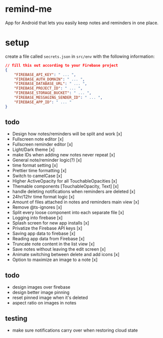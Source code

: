 # remind-me

App for Android that lets you easily keep notes and reminders in one place.

# setup

create a file called `secrets.json` in `src/env` with the following information:

```json
// fill this out according to your Firebase project
{
	"FIREBASE_API_KEY": " ... ",
	"FIREBASE_AUTH_DOMAIN": " ... ",
	"FIREBASE_DATABASE_URL": " ... ",
	"FIREBASE_PROJECT_ID": " ... ",
	"FIREBASE_STORAGE_BUCKET": " ... ",
	"FIREBASE_MESSAGING_SENDER_ID": " ... ",
	"FIREBASE_APP_ID": " ... "
}
```

## todo

-   Design how notes/reminders will be split and work [x]
-   Fullscreen note editor [x]
-   Fullscreen reminder editor [x]
-   Light/Dark theme [x]
-   make IDs when adding new notes never repeat [x]
-   General note/reminder logic(?) [x]
-   time format setting [x]
-   Prettier time formatting [x]
-   Switch to camelCase [x]
-   Higher ActiveOpacity for all TouchableOpacities [x]
-   Themable components [TouchableOpacity, Text] [x]
-   handle deleting notifications when reminders are deleted [x]
-   24hr/12hr time format logic [x]
-   Amount of files attached in notes and reminders main view [x]
-   Remove @ts-ignores [x]
-   Split every loose component into each separate file [x]
-   Logging into firebase [x]
-   Splash screen for new app installs [x]
-   Privatize the Firebase API keys [x]
-   Saving app data to firebase [x]
-   Reading app data from Firebase [x]
-   Truncate note content in the list view [x]
-   Save notes without leaving the edit screen [x]
-   Animate switching between delete and add icons [x]
-   Option to maximize an image to a note [x]

## todo

-   design images over firebase
-   design better image pinning
-   reset pinned image when it's deleted
-   aspect ratio on images in notes

## testing

-   make sure notifications carry over when restoring cloud state
